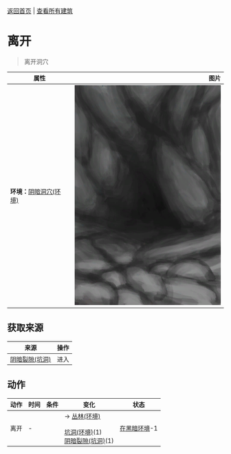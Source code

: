 [返回首页](index.md)   |  [查看所有建筑](building.md)
# 离开  
> 离开洞穴  
  
  属性  |   图片   
 ----  |  ----:   
 **环境：**[阴暗洞穴(环境)](Env_DarkChamber.md)  |  ![](Sprite/CaveEntrance.png)   
  
## 获取来源  
来源  |  操作  
----  |  ----  
[阴暗裂隙(坑洞)](DarkChamberEntrance.md)  |  进入  
## 动作  
动作  |  时间  |  条件  |  变化  |  状态  
----  |  ----  |  ----  |  ----  |  ----  
离开  |  -  |    |  → [丛林(环境)](Env_Jungle.md)<br><br>[坑洞(环境)](Env_HighlandHole.md)(1)<br>[阴暗裂隙(坑洞)](DarkChamberEntrance.md)(1)  |  [在黑暗环境](InDarkPlace.md)-1  
